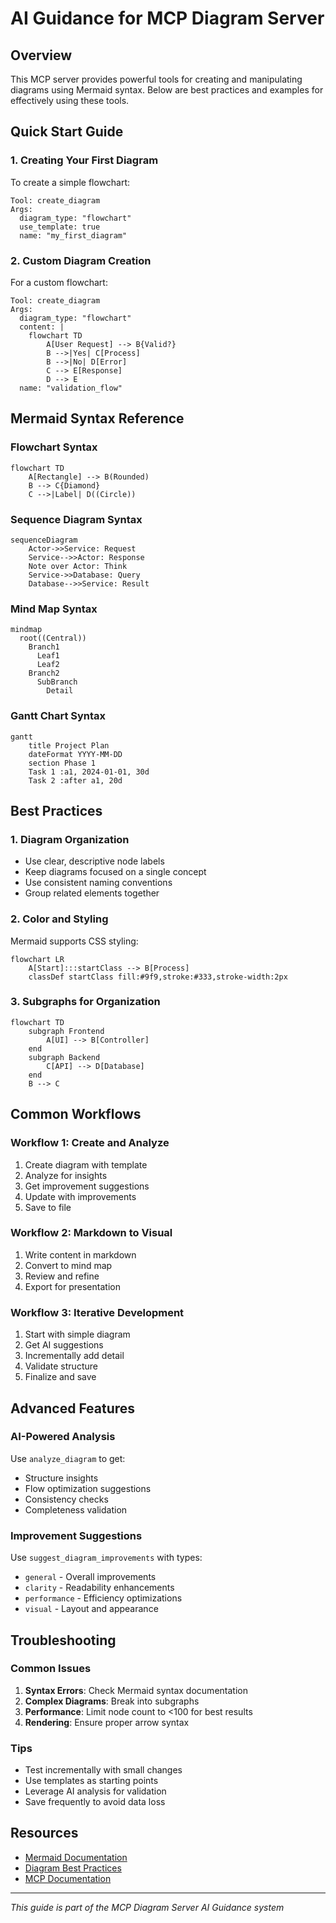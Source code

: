 # AI Guidance for MCP Diagram Server

## Overview
This MCP server provides powerful tools for creating and manipulating diagrams using Mermaid syntax. Below are best practices and examples for effectively using these tools.

## Quick Start Guide

### 1. Creating Your First Diagram

To create a simple flowchart:
```
Tool: create_diagram
Args:
  diagram_type: "flowchart"
  use_template: true
  name: "my_first_diagram"
```

### 2. Custom Diagram Creation

For a custom flowchart:
```
Tool: create_diagram
Args:
  diagram_type: "flowchart"
  content: |
    flowchart TD
        A[User Request] --> B{Valid?}
        B -->|Yes| C[Process]
        B -->|No| D[Error]
        C --> E[Response]
        D --> E
  name: "validation_flow"
```

## Mermaid Syntax Reference

### Flowchart Syntax
```mermaid
flowchart TD
    A[Rectangle] --> B(Rounded)
    B --> C{Diamond}
    C -->|Label| D((Circle))
```

### Sequence Diagram Syntax
```mermaid
sequenceDiagram
    Actor->>Service: Request
    Service-->>Actor: Response
    Note over Actor: Think
    Service->>Database: Query
    Database-->>Service: Result
```

### Mind Map Syntax
```mermaid
mindmap
  root((Central))
    Branch1
      Leaf1
      Leaf2
    Branch2
      SubBranch
        Detail
```

### Gantt Chart Syntax
```mermaid
gantt
    title Project Plan
    dateFormat YYYY-MM-DD
    section Phase 1
    Task 1 :a1, 2024-01-01, 30d
    Task 2 :after a1, 20d
```

## Best Practices

### 1. Diagram Organization
- Use clear, descriptive node labels
- Keep diagrams focused on a single concept
- Use consistent naming conventions
- Group related elements together

### 2. Color and Styling
Mermaid supports CSS styling:
```mermaid
flowchart LR
    A[Start]:::startClass --> B[Process]
    classDef startClass fill:#9f9,stroke:#333,stroke-width:2px
```

### 3. Subgraphs for Organization
```mermaid
flowchart TD
    subgraph Frontend
        A[UI] --> B[Controller]
    end
    subgraph Backend
        C[API] --> D[Database]
    end
    B --> C
```

## Common Workflows

### Workflow 1: Create and Analyze
1. Create diagram with template
2. Analyze for insights
3. Get improvement suggestions
4. Update with improvements
5. Save to file

### Workflow 2: Markdown to Visual
1. Write content in markdown
2. Convert to mind map
3. Review and refine
4. Export for presentation

### Workflow 3: Iterative Development
1. Start with simple diagram
2. Get AI suggestions
3. Incrementally add detail
4. Validate structure
5. Finalize and save

## Advanced Features

### AI-Powered Analysis
Use `analyze_diagram` to get:
- Structure insights
- Flow optimization suggestions
- Consistency checks
- Completeness validation

### Improvement Suggestions
Use `suggest_diagram_improvements` with types:
- `general` - Overall improvements
- `clarity` - Readability enhancements
- `performance` - Efficiency optimizations
- `visual` - Layout and appearance

## Troubleshooting

### Common Issues
1. **Syntax Errors**: Check Mermaid syntax documentation
2. **Complex Diagrams**: Break into subgraphs
3. **Performance**: Limit node count to <100 for best results
4. **Rendering**: Ensure proper arrow syntax

### Tips
- Test incrementally with small changes
- Use templates as starting points
- Leverage AI analysis for validation
- Save frequently to avoid data loss

## Resources
- [Mermaid Documentation](https://mermaid.js.org)
- [Diagram Best Practices](https://www.visual-paradigm.com/guide/)
- [MCP Documentation](https://modelcontextprotocol.io)

---
*This guide is part of the MCP Diagram Server AI Guidance system*